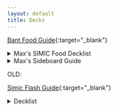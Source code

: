 ```yaml
---
layout: default
title: Decks
---
```

[Bant Food Guide](https://www.channelfireball.com/all-strategy/articles/taking-bant-food-to-third-place-at-mythic-championship-v/){:target="_blank"}

<details>
<summary markdown="0">
Max's SIMIC Food Decklist
</summary>
  
~~~
Deck
4 Oko, Thief of Crowns (ELD) 197
4 Nissa, Who Shakes the World (WAR) 169
4 Gilded Goose (ELD) 160
4 Hydroid Krasis (RNA) 183
4 Questing Beast (ELD) 171
4 Wicked Wolf (ELD) 181
4 Paradise Druid (WAR) 171
4 Once Upon a Time (ELD) 169
1 Agent of Treachery (M20) 43
12 Forest (ELD) 266
6 Island (ELD) 257
4 Breeding Pool (RNA) 246
2 Temple of Mystery (M20) 255
1 Voracious Hydra (M20) 200
1 Castle Vantress (ELD) 242
1 Leafkin Druid (M20) 178

Sideboard
2 Veil of Summer (M20) 198
2 Disdainful Stroke (GRN) 37
1 Lovestruck Beast (ELD) 165
1 Ashiok, Dream Render (WAR) 228
2 Aether Gust (M20) 42
1 Tamiyo, Collector of Tales (WAR) 220
2 Voracious Hydra (M20) 200
2 Negate (RIX) 44
2 Quench (RNA) 48
~~~
</details>

<details>
<summary markdown="0">
Max's Sideboard Guide
</summary>
  
~~~
NOTE: I am only taking out lands because I added an extra land in the flex slot
Adventures:
- agent of treachery 
- leafkin druid (OTP), castle vantess (OTD)
+ 2 Voracious Hydra
(against golgari: take out both and play Veil)

Gruul / Mono Red:
- agent of treachery 
- leafkin druid
- castle vantress
- once upon a time
+ 2 Voracious Hydra
+ 2 aether gust

Esper Doom: 
- 4 Wicked Wolf
- 1 leafkin druid
- 1 castle vantress
- 1 agent of treachery
+ 2 Negate
+ 2 Disdainful stroke
+ 2 veil of summer
+ 1 Tamiyo
~~~
</details>


  OLD:

[Simic Flash Guide](https://www.reddit.com/r/spikes/comments/dci1cj/2x_throne_of_eldraine_simic_flash_mythic_top_1000/){:target="_blank"}

<details>
<summary markdown="0">
Decklist
</summary>
  
~~~
4 Nightpack Ambusher (M20) 185
4 Spectral Sailor (M20) 76
4 Brineborn Cutthroat (M20) 50
4 Brazen Borrower (ELD) 39
3 Frilled Mystic (RNA) 174
3 Wildborn Preserver (ELD) 182
4 Quench (RNA) 48
4 Once Upon a Time (ELD) 169
4 Opt (XLN) 65
4 Sinister Sabotage (GRN) 54
4 Temple of Mystery (M20) 255
4 Breeding Pool (RNA) 246
7 Island (ELD) 257
7 Forest (ELD) 269

4 Veil of Summer (M20) 198
3 Negate (M20) 69
2 Disdainful Stroke (GRN) 37
3 Aether Gust (M20) 42
3 Kraul Harpooner (GRN) 136
~~~
</details>

